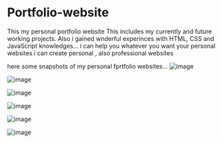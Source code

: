 # Portfolio-website
This my personal portfolio website
This includes my currently and future working projects.
Also i gained wnderful experinces with HTML, CSS and JavaScript knowledges...
i can help you whatever you want your personal websites 
i can create personal , also professional websites 



here some snapshots of my personal fprtfolio websites...
![image](https://github.com/Arafath-MSM/Portfolio-website/assets/139915083/36ac44ab-2552-4def-8281-e63f6d3b3c7b)

![image](https://github.com/Arafath-MSM/Portfolio-website/assets/139915083/59da5869-d52b-4b71-b354-bcdaee60e606)

![image](https://github.com/Arafath-MSM/Portfolio-website/assets/139915083/6f0b6c93-95bb-4610-b629-041f0617a6b9)

![image](https://github.com/Arafath-MSM/Portfolio-website/assets/139915083/3d198a54-8807-4c08-8097-d953962f666c)

![image](https://github.com/Arafath-MSM/Portfolio-website/assets/139915083/d71ecde2-7f24-4b1e-9acb-c75195a01f9b)

![image](https://github.com/Arafath-MSM/Portfolio-website/assets/139915083/e545f2bb-2864-4aeb-a8c9-c126c0f18a6b)







